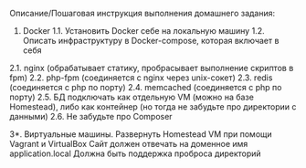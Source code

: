 Описание/Пошаговая инструкция выполнения домашнего задания:
1. Docker
1.1. Установить Docker себе на локальную машину
1.2. Описать инфраструктуру в Docker-compose, которая включает в себя
   
2.1. nginx (обрабатывает статику, пробрасывает выполнение скриптов в fpm)
2.2. php-fpm (соединяется с nginx через unix-сокет)
2.3. redis (соединяется с php по порту)
2.4. memcached (соединяется с php по порту)
2.5. БД подключать как отдельную VM (можно на базе Homestead), либо как контейнер (но тогда не 
забудьте про директории с данными)
2.6. Не забудьте про Composer

3*. Виртуальные машины.
Развернуть Homestead VM при помощи Vagrant и VirtualBox
Сайт должен отвечать на доменное имя application.local
Должна быть поддержка проброса директорий